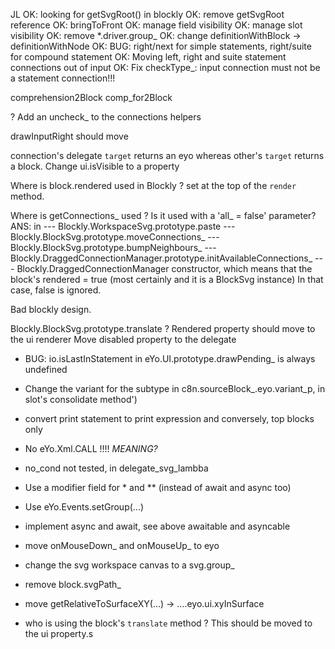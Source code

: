 JL
OK: looking for getSvgRoot() in blockly
OK: remove getSvgRoot reference
OK: bringToFront
OK: manage field visibility
OK: manage slot visibility
OK: remove *.driver.group_
OK: change definitionWithBlock -> definitionWithNode
OK: BUG: right/next for simple statements, right/suite for compound statement
OK: Moving left, right and suite statement connections out of input
OK: Fix checkType_: input connection must not be a statement connection!!!

comprehension2Block
comp_for2Block

? Add an uncheck_ to the connections helpers

drawInputRight should move

connection's delegate `target` returns an eyo whereas other's `target` returns a block.
Change ui.isVisible to a property

Where is block.rendered used in Blockly ?
set at the top of the `render` method.

Where is getConnections_ used ?
Is it used with a 'all_ = false' parameter?
ANS: in
--- Blockly.WorkspaceSvg.prototype.paste
--- Blockly.BlockSvg.prototype.moveConnections_
--- Blockly.BlockSvg.prototype.bumpNeighbours_
--- Blockly.DraggedConnectionManager.prototype.initAvailableConnections_
  --- Blockly.DraggedConnectionManager constructor, which means that the block's rendered = true (most certainly and it is a BlockSvg instance)
  In that case, false is ignored.

Bad blockly design.

Blockly.BlockSvg.prototype.translate ?
Rendered property should move to the ui renderer
Move disabled property to the delegate

* BUG: io.isLastInStatement in eYo.UI.prototype.drawPending_ is always undefined

* Change the variant for the subtype in c8n.sourceBlock_.eyo.variant_p, in slot's consolidate method')

* convert print statement to print expression and conversely, top blocks only

* No eYo.Xml.CALL !!!! *MEANING?*

* no_cond not tested, in delegate_svg_lambba

* Use a modifier field for * and ** (instead of await and async too)

* Use eYo.Events.setGroup(...)

* implement async and await, see above awaitable and asyncable

* move onMouseDown_ and onMouseUp_ to eyo

* change the svg workspace canvas to a svg.group_

* remove block.svgPath_

* move getRelativeToSurfaceXY(…) -> ….eyo.ui.xyInSurface

* who is using the block's `translate` method ? This should be moved to the ui property.s